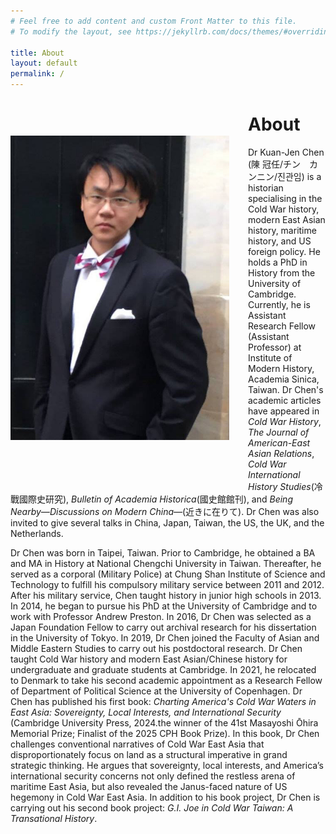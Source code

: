 ```yaml
---
# Feel free to add content and custom Front Matter to this file.
# To modify the layout, see https://jekyllrb.com/docs/themes/#overriding-theme-defaults

title: About
layout: default
permalink: /
---
```


<style>
img {
    margin: 60px 30px 70px 0px;
    max-width: 350px;
    height: auto;
    float: left;
}
</style>

<div>
    <p>
        <img src="media/IMG_4227.JPG">
    </p>
</div>

# About

Dr Kuan-Jen Chen (陳  冠任/チン　カンニン/진관임) is a historian specialising in the Cold War history, modern East Asian history, maritime history, and US foreign policy. He holds a PhD in History from the University of Cambridge. Currently, he is Assistant Research Fellow (Assistant Professor) at Institute of Modern History, Academia Sinica, Taiwan. Dr Chen's academic articles have appeared in *Cold War History*, *The Journal of American-East Asian Relations*, *Cold War International History Studies*(冷戰國際史研究), *Bulletin of Academia Historica*(國史館館刊), and *Being Nearby—Discussions on Modern China—*(近きに在りて). Dr Chen was also invited to give several talks in China, Japan, Taiwan, the US, the UK, and the Netherlands.

Dr Chen was born in Taipei, Taiwan. Prior to Cambridge, he obtained a BA and MA in History at National Chengchi University in Taiwan. Thereafter, he served as a corporal (Military Police) at Chung Shan Institute of Science and Technology to fulfill his compulsory military service between 2011 and 2012. After his military service, Chen taught history in junior high schools in 2013. In 2014, he began to pursue his PhD at the University of Cambridge and to work with Professor Andrew Preston. In 2016, Dr Chen was selected as a Japan Foundation Fellow to carry out archival research for his dissertation in the University of Tokyo. In 2019, Dr Chen joined the Faculty of Asian and Middle Eastern Studies to carry out his postdoctoral research. Dr Chen taught Cold War history and modern East Asian/Chinese history for undergraduate and graduate students at Cambridge. In 2021, he relocated to Denmark to take his second academic appointment as a Research Fellow of Department of Political Science at the University of Copenhagen. Dr Chen has published his first book: *Charting America's Cold War Waters in East Asia: Sovereignty, Local Interests, and International Security* (Cambridge University Press, 2024.the winner of the 41st Masayoshi Ōhira Memorial Prize; Finalist of the 2025 CPH Book Prize). In this book, Dr Chen challenges conventional narratives of Cold War East Asia that disproportionately focus on land as a structural imperative in grand strategic thinking. He argues that sovereignty, local interests, and America’s international security concerns not only defined the restless arena of maritime East Asia, but also revealed the Janus-faced nature of US hegemony in Cold War East Asia. In addition to his book project, Dr Chen is carrying out his second book project: *G.I. Joe in Cold War Taiwan: A Transational History*.




